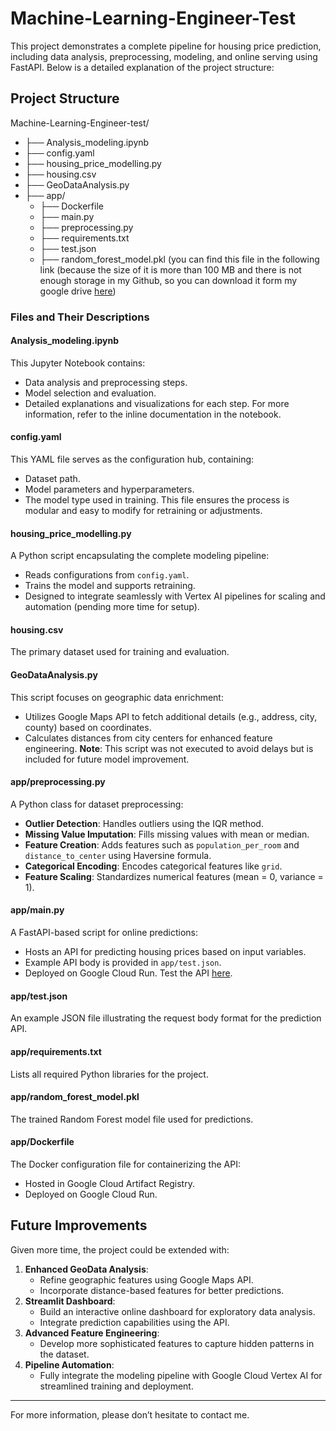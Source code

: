 # Machine-Learning-Engineer-Test

This project demonstrates a complete pipeline for housing price prediction, including data analysis, preprocessing, modeling, and online serving using FastAPI. Below is a detailed explanation of the project structure:

## Project Structure
Machine-Learning-Engineer-test/  
- ├── Analysis_modeling.ipynb
- ├── config.yaml
- ├── housing_price_modelling.py
- ├── housing.csv
- ├── GeoDataAnalysis.py
- ├── app/
   - ├── Dockerfile
   - ├── main.py
   - ├── preprocessing.py
   - ├── requirements.txt
   - ├── test.json
   - ├── random_forest_model.pkl (you can find this file in the following link (because the size of it is more than 100 MB and there is not enough storage in my Github, so you can download it form my google drive [here](https://drive.google.com/file/d/1O6fCjtFeogz53AyJHZzc-qj5bW044ThD/view?usp=sharing/))

### Files and Their Descriptions

#### **Analysis_modeling.ipynb**
This Jupyter Notebook contains:
- Data analysis and preprocessing steps.
- Model selection and evaluation.
- Detailed explanations and visualizations for each step.
For more information, refer to the inline documentation in the notebook.

#### **config.yaml**
This YAML file serves as the configuration hub, containing:
- Dataset path.
- Model parameters and hyperparameters.
- The model type used in training.
This file ensures the process is modular and easy to modify for retraining or adjustments.

#### **housing_price_modelling.py**
A Python script encapsulating the complete modeling pipeline:
- Reads configurations from `config.yaml`.
- Trains the model and supports retraining.
- Designed to integrate seamlessly with Vertex AI pipelines for scaling and automation (pending more time for setup).

#### **housing.csv**
The primary dataset used for training and evaluation.

#### **GeoDataAnalysis.py**
This script focuses on geographic data enrichment:
- Utilizes Google Maps API to fetch additional details (e.g., address, city, county) based on coordinates.
- Calculates distances from city centers for enhanced feature engineering.
**Note**: This script was not executed to avoid delays but is included for future model improvement.

#### **app/preprocessing.py**
A Python class for dataset preprocessing:
- **Outlier Detection**: Handles outliers using the IQR method.
- **Missing Value Imputation**: Fills missing values with mean or median.
- **Feature Creation**: Adds features such as `population_per_room` and `distance_to_center` using Haversine formula.
- **Categorical Encoding**: Encodes categorical features like `grid`.
- **Feature Scaling**: Standardizes numerical features (mean = 0, variance = 1).

#### **app/main.py**
A FastAPI-based script for online predictions:
- Hosts an API for predicting housing prices based on input variables.
- Example API body is provided in `app/test.json`.
- Deployed on Google Cloud Run. Test the API [here](https://fastapi-housing-predictor-981103843427.europe-west1.run.app/predict/).

#### **app/test.json**
An example JSON file illustrating the request body format for the prediction API.

#### **app/requirements.txt**
Lists all required Python libraries for the project.

#### **app/random_forest_model.pkl**
The trained Random Forest model file used for predictions.

#### **app/Dockerfile**
The Docker configuration file for containerizing the API:
- Hosted in Google Cloud Artifact Registry.
- Deployed on Google Cloud Run.

## Future Improvements
Given more time, the project could be extended with:
1. **Enhanced GeoData Analysis**:
   - Refine geographic features using Google Maps API.
   - Incorporate distance-based features for better predictions.
2. **Streamlit Dashboard**:
   - Build an interactive online dashboard for exploratory data analysis.
   - Integrate prediction capabilities using the API.
3. **Advanced Feature Engineering**:
   - Develop more sophisticated features to capture hidden patterns in the dataset.
4. **Pipeline Automation**:
   - Fully integrate the modeling pipeline with Google Cloud Vertex AI for streamlined training and deployment.

---

For more information, please don’t hesitate to contact me.
